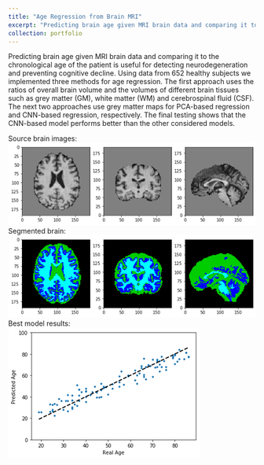 ```yaml
---
title: "Age Regression from Brain MRI"
excerpt: "Predicting brain age given MRI brain data and comparing it to the chronological age of the patient is useful for detecting neurodegeneration and preventing cognitive decline. Using data from 652 healthy subjects we implemented three methods for age regression. The first approach uses the ratios of overall brain volume and the volumes of different brain tissues such as grey matter (GM), white matter (WM) and cerebrospinal fluid (CSF). The next two approaches use grey matter maps for PCA-based regression and CNN-based regression, respectively. The final testing shows that the CNN-based model performs better than the other considered models."
collection: portfolio
---
```


Predicting brain age given MRI brain data and comparing it to the chronological age of the patient is useful for detecting neurodegeneration and preventing cognitive decline. Using data from 652 healthy subjects we implemented three methods for age regression. The first approach uses the ratios of overall brain volume and the volumes of different brain tissues such as grey matter (GM), white matter (WM) and cerebrospinal fluid (CSF). The next two approaches use grey matter maps for PCA-based regression and CNN-based regression, respectively. The final testing shows that the CNN-based model performs better than the other considered models. <br>

Source brain images:<br>
<img src="/images/brain_grey.png">
<br>
Segmented brain:<br>
<img src="/images/brain_segmented.png"><br>
Best model results:<br>
<img src="/images/best_model_mri.png">



